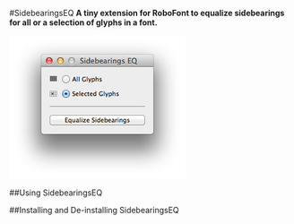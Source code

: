 #SidebearingsEQ
**A tiny extension for RoboFont to equalize sidebearings for all or a selection of glyphs in a font.**

![SidebearingsEQ Screenshot](screenshot.png)

##Using SidebearingsEQ

##Installing and De-installing SidebearingsEQ